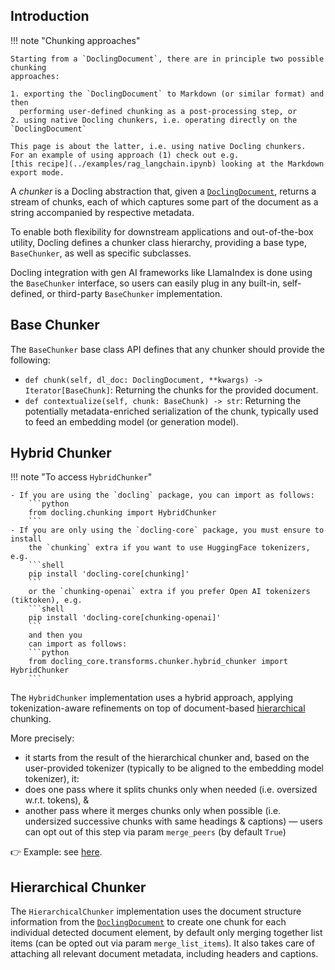 ## Introduction

!!! note "Chunking approaches"

    Starting from a `DoclingDocument`, there are in principle two possible chunking
    approaches:

    1. exporting the `DoclingDocument` to Markdown (or similar format) and then
      performing user-defined chunking as a post-processing step, or
    2. using native Docling chunkers, i.e. operating directly on the `DoclingDocument`

    This page is about the latter, i.e. using native Docling chunkers.
    For an example of using approach (1) check out e.g.
    [this recipe](../examples/rag_langchain.ipynb) looking at the Markdown export mode.

A *chunker* is a Docling abstraction that, given a
[`DoclingDocument`](./docling_document.md), returns a stream of chunks, each of which
captures some part of the document as a string accompanied by respective metadata.

To enable both flexibility for downstream applications and out-of-the-box utility,
Docling defines a chunker class hierarchy, providing a base type, `BaseChunker`, as well
as specific subclasses.

Docling integration with gen AI frameworks like LlamaIndex is done using the
`BaseChunker` interface, so users can easily plug in any built-in, self-defined, or
third-party `BaseChunker` implementation.

## Base Chunker

The `BaseChunker` base class API defines that any chunker should provide the following:

- `def chunk(self, dl_doc: DoclingDocument, **kwargs) -> Iterator[BaseChunk]`:
  Returning the chunks for the provided document.
- `def contextualize(self, chunk: BaseChunk) -> str`:
  Returning the potentially metadata-enriched serialization of the chunk, typically
  used to feed an embedding model (or generation model).

## Hybrid Chunker

!!! note "To access `HybridChunker`"

    - If you are using the `docling` package, you can import as follows:
        ```python
        from docling.chunking import HybridChunker
        ```
    - If you are only using the `docling-core` package, you must ensure to install
        the `chunking` extra if you want to use HuggingFace tokenizers, e.g.
        ```shell
        pip install 'docling-core[chunking]'
        ```
        or the `chunking-openai` extra if you prefer Open AI tokenizers (tiktoken), e.g.
        ```shell
        pip install 'docling-core[chunking-openai]'
        ```
        and then you
        can import as follows:
        ```python
        from docling_core.transforms.chunker.hybrid_chunker import HybridChunker
        ```

The `HybridChunker` implementation uses a hybrid approach, applying tokenization-aware
refinements on top of document-based [hierarchical](#hierarchical-chunker) chunking.

More precisely:

- it starts from the result of the hierarchical chunker and, based on the user-provided
  tokenizer (typically to be aligned to the embedding model tokenizer), it:
- does one pass where it splits chunks only when needed (i.e. oversized w.r.t.
tokens), &
- another pass where it merges chunks only when possible (i.e. undersized successive
chunks with same headings & captions) — users can opt out of this step via param
`merge_peers` (by default `True`)

👉 Example: see  [here](../examples/hybrid_chunking.ipynb).

## Hierarchical Chunker

The `HierarchicalChunker` implementation uses the document structure information from
the [`DoclingDocument`](./docling_document.md) to create one chunk for each individual
detected document element, by default only merging together list items (can be opted out
via param `merge_list_items`). It also takes care of attaching all relevant document
metadata, including headers and captions.
